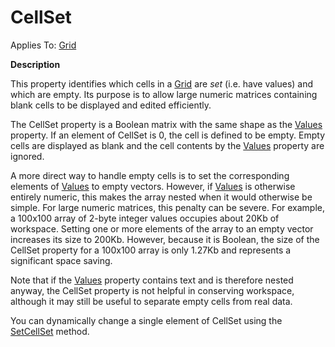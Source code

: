 




<h1 class="heading"><span class="name">CellSet</span></h1>

Applies To: [Grid](./grid.md)


**Description**


This property identifies which cells in a [Grid](./grid.md) are *set* (i.e. have values) and which are empty. Its purpose is to allow large numeric matrices containing blank cells to be displayed and edited efficiently.


The CellSet property is a Boolean matrix with the same shape as the [Values](values.md) property. If an element of CellSet is 0, the cell is defined to be empty. Empty cells are displayed as blank and the cell contents by the [Values](values.md) property are ignored.


A more direct way to handle empty cells is to set  the corresponding elements of [Values](values.md) to empty vectors. However, if [Values](values.md) is otherwise entirely numeric, this makes the array nested when it would otherwise be simple. For large numeric matrices, this penalty can be severe. For example, a 100x100 array of 2-byte integer values occupies about 20Kb of workspace. Setting one or more elements of the array to an empty vector increases its size to 200Kb. However, because it is Boolean, the size of the CellSet property for a 100x100 array is only 1.27Kb and represents a significant space saving.


Note that if the [Values](values.md) property contains text and is therefore nested anyway, the CellSet property is not helpful in conserving workspace, although it may still be useful to separate empty cells from real data.


You can dynamically change a single element of CellSet using the [SetCellSet](./setcellset.md) method.



